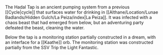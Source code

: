 The Hadal Tap is an ancient pumping system from a previous [[Cycle|cycle]] that surfaces water for drinking in [[Althane/Location/Lunae Badlands/Hidden Gulch/La Peiza/index|La Peiza]]. It was infected with a chaos beast that had emerged from below, but an adventuring party defeated the beast, cleaning the water.

Below the tap is a monitoring station partially constructed in a dream, with an interface for a [[Kaathe]] orb. The monitoring station was constructed partially from the SSV Trip the Light Fantastic.
